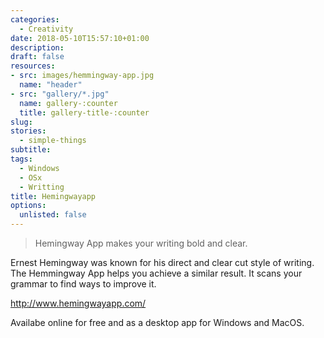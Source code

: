 ```yaml
---
categories: 
  - Creativity
date: 2018-05-10T15:57:10+01:00
description: 
draft: false
resources: 
- src: images/hemmingway-app.jpg
  name: "header"
- src: "gallery/*.jpg"
  name: gallery-:counter
  title: gallery-title-:counter
slug:
stories: 
  - simple-things
subtitle: 
tags: 
  - Windows
  - OSx
  - Writting
title: Hemingwayapp
options:
  unlisted: false
---
```


> Hemingway App makes your writing bold and clear.

Ernest Hemingway was known for his direct and clear cut style of writing. The Hemmingway App helps you achieve a similar result. It scans your grammar to find ways to improve it.

http://www.hemingwayapp.com/

Availabe online for free and as a desktop app for Windows and MacOS.


